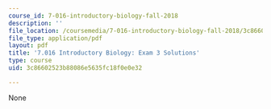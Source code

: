 ```yaml
---
course_id: 7-016-introductory-biology-fall-2018
description: ''
file_location: /coursemedia/7-016-introductory-biology-fall-2018/3c86602523b88086e5635fc18f0e0e32_MIT7_016F18exam3_soln.pdf
file_type: application/pdf
layout: pdf
title: '7.016 Introductory Biology: Exam 3 Solutions'
type: course
uid: 3c86602523b88086e5635fc18f0e0e32

---
```

None